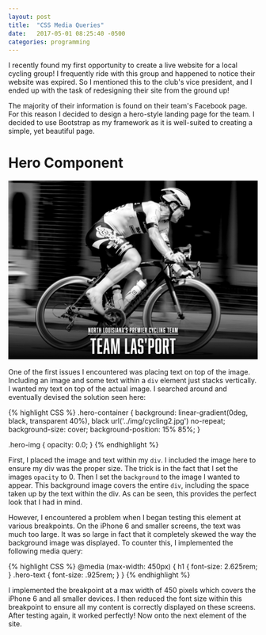 ```yaml
---
layout: post
title:  "CSS Media Queries"
date:   2017-05-01 08:25:40 -0500
categories: programming 
---
```


I recently found my first opportunity to create a live website for a local cycling group! I frequently ride with this group and happened to notice their website was expired. So I mentioned this to the club's vice president, and I ended up with the task of redesigning their site from the ground up!

The majority of their information is found on their team's Facebook page. For this reason I decided to design a hero-style landing page for the team. I decided to use Bootstrap as my framework as it is well-suited to creating a simple, yet beautiful page. 

Hero Component
==============
![Programmers at Earthack](/img/hero.png)

One of the first issues I encountered was placing text on top of the image. Including an image and some text within a `div` element just stacks vertically. I wanted my text on top of the actual image. I searched around and eventually devised the solution seen here: 

{% highlight CSS %}
.hero-container {
  background: linear-gradient(0deg, black, transparent 40%),
              black url('../img/cycling2.jpg') no-repeat;
  background-size: cover;
  background-position: 15% 85%;
}

.hero-img {
  opacity: 0.0;
}
{% endhighlight %}

First, I placed the image and text within my `div`. I included the image here to ensure my div was the proper size. The trick is in the fact that I set the images `opacity` to 0. Then I set the `background` to the image I wanted to appear. This background image covers the entire `div`, including the space taken up by the text within the div. As can be seen, this provides the perfect look that I had in mind. 

However, I encountered a problem when I began testing this element at various breakpoints. On the iPhone 6 and smaller screens, the text was much too large. It was so large in fact that it completely skewed the way the background image was displayed. To counter this, I implemented the following media query: 

{% highlight CSS %}
@media (max-width: 450px) {
h1 {
  font-size: 2.625rem;
}
.hero-text {
  font-size: .925rem;
}
}
{% endhighlight %}

I implemented the breakpoint at a max width of 450 pixels which covers the iPhone 6 and all smaller devices. I then reduced the font size within this breakpoint to ensure all my content is correctly displayed on these screens. After testing again, it worked perfectly! Now onto the next element of the site.